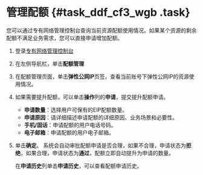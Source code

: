 # 管理配额 {#task_ddf_cf3_wgb .task}

您可以通过专有网络管理控制台查询当前资源配额使用情况。如果某个资源的剩余配额不满足业务需求，您可以直接申请增加配额。

1.  登录[专有网络管理控制台](https://vpcnext.console.aliyun.com) 
2.  在左侧导航栏，单击**配额管理** 
3.  在配额管理页面，单击**弹性公网IP**页签，查看当前账号下弹性公网IP的资源使用情况。 
4.  如果需要提升配额，可以单击**操作**列的**申请**，提交提升配额申请。 

    -   **申请数量**：选择用户可保有的EIP配额数量。
    -   **申请原因**：请详细描述申请配额的详细原因、业务场景和必要性。
    -   **手机/固话**：申请配额的用户电话号码。
    -   **电子邮箱**：申请配额的用户电子邮箱。
5.  单击**确定**。 系统会自动审批配额申请是否合理，如果不合理，申请状态为**拒绝**，如果合理，申请状态为**通过**，配额立即自动提升为申请的数量。

    在**申请历史**列单击**申请历史**，可以查看配额申请历史。


